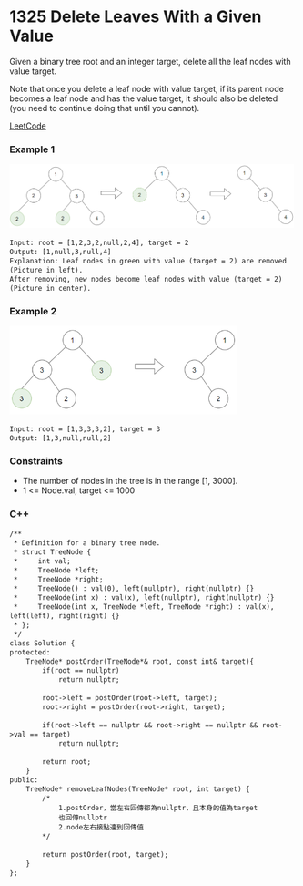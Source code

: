 # 1325 Delete Leaves With a Given Value

Given a binary tree root and an integer target, delete all the leaf nodes with value target.

Note that once you delete a leaf node with value target, if its parent node becomes a leaf node and has the value target, it should also be deleted (you need to continue doing that until you cannot).


[LeetCode](https://leetcode.cn/problems/delete-leaves-with-a-given-value/description/)

### Example 1

<img src="img/1325_1.png" width = "500"/>

```
Input: root = [1,2,3,2,null,2,4], target = 2
Output: [1,null,3,null,4]
Explanation: Leaf nodes in green with value (target = 2) are removed (Picture in left). 
After removing, new nodes become leaf nodes with value (target = 2) (Picture in center).
```

### Example 2

<img src="img/1325_2.png" width = "400"/>

```
Input: root = [1,3,3,3,2], target = 3
Output: [1,3,null,null,2]
```

### Constraints

* The number of nodes in the tree is in the range [1, 3000].
* 1 <= Node.val, target <= 1000

### C++ 

```
/**
 * Definition for a binary tree node.
 * struct TreeNode {
 *     int val;
 *     TreeNode *left;
 *     TreeNode *right;
 *     TreeNode() : val(0), left(nullptr), right(nullptr) {}
 *     TreeNode(int x) : val(x), left(nullptr), right(nullptr) {}
 *     TreeNode(int x, TreeNode *left, TreeNode *right) : val(x), left(left), right(right) {}
 * };
 */
class Solution {
protected:
    TreeNode* postOrder(TreeNode*& root, const int& target){
        if(root == nullptr)
            return nullptr;

        root->left = postOrder(root->left, target);
        root->right = postOrder(root->right, target);

        if(root->left == nullptr && root->right == nullptr && root->val == target)
            return nullptr;
        
        return root;
    }
public:
    TreeNode* removeLeafNodes(TreeNode* root, int target) {
        /*
            1.postOrder，當左右回傳都為nullptr，且本身的值為target
            也回傳nullptr
            2.node左右接點連到回傳值
        */

        return postOrder(root, target);        
    }
};
```